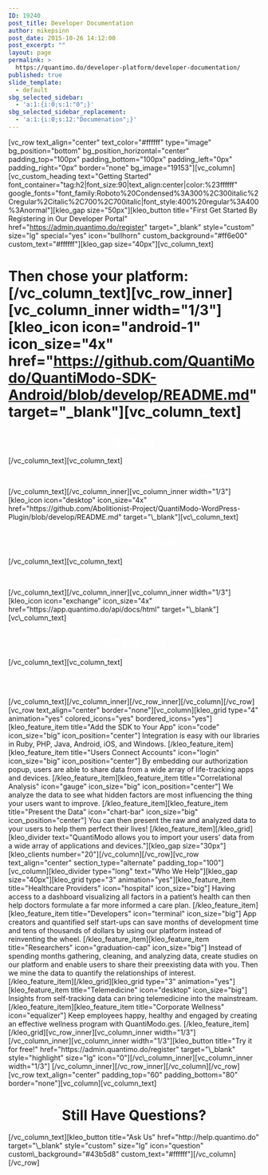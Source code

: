 ```yaml
---
ID: 19240
post_title: Developer Documentation
author: mikepsinn
post_date: 2015-10-26 14:12:00
post_excerpt: ""
layout: page
permalink: >
  https://quantimo.do/developer-platform/developer-documentation/
published: true
slide_template:
  - default
sbg_selected_sidebar:
  - 'a:1:{i:0;s:1:"0";}'
sbg_selected_sidebar_replacement:
  - 'a:1:{i:0;s:12:"Documenation";}'
---
```

[vc_row text_align="center" text_color="#ffffff" type="image" bg_position="bottom" bg_position_horizontal="center" padding_top="100px" padding_bottom="100px" padding_left="0px" padding_right="0px" border="none" bg_image="19153"][vc_column][vc_custom_heading text="Getting Started" font_container="tag:h2|font_size:90|text_align:center|color:%23ffffff" google_fonts="font_family:Roboto%20Condensed%3A300%2C300italic%2Cregular%2Citalic%2C700%2C700italic|font_style:400%20regular%3A400%3Anormal"][kleo_gap size="50px"][kleo_button title="First Get Started By Registering in Our Developer Portal" href="https://admin.quantimo.do/register" target="\_blank" style="custom" size="lg" special="yes" icon="bullhorn" custom\_background="#ff6e00" custom_text="#ffffff"][kleo_gap size="40px"][vc_column_text] 
# Then chose your platform: [/vc_column_text][vc_row_inner][vc_column_inner width="1/3"][kleo_icon icon="android-1" icon_size="4x" href="https://github.com/QuantiModo/QuantiModo-SDK-Android/blob/develop/README.md" target="\_blank"][vc\_column_text] 

<h2 style="text-align: center;">
  <span style="color: #ffffff;"><a style="color: #ffffff;" href="https://github.com/QuantiModo/QuantiModo-SDK-Android/blob/develop/README.md">Android</a></span>
</h2> [/vc_column_text][vc_column_text] 

<p style="text-align: center;">
  <span style="color: #ffffff;">Get started using our Android development platform</span>
</p> [/vc_column_text][/vc_column_inner][vc_column_inner width="1/3"][kleo_icon icon="desktop" icon_size="4x" href="https://github.com/Abolitionist-Project/QuantiModo-WordPress-Plugin/blob/develop/README.md" target="\_blank"][vc\_column_text] 

<h2 style="text-align: center;">
  <span style="color: #ffffff;"><a style="color: #ffffff;" href="https://github.com/Abolitionist-Project/QuantiModo-WordPress-Plugin/blob/develop/README.md" target="_blank">WordPress</a><a style="color: #ffffff;" href="https://github.com/Abolitionist-Project/QuantiModo-WordPress-Plugin/blob/develop/README.md" target="_blank"> Plugin</a></span>
</h2> [/vc_column_text][vc_column_text] 

<p style="text-align: center;">
  <span style="color: #ffffff;">Set up a developer account to gain access to our revolutionary interface</span>
</p> [/vc_column_text][/vc_column_inner][vc_column_inner width="1/3"][kleo_icon icon="exchange" icon_size="4x" href="https://app.quantimo.do/api/docs/html" target="\_blank"][vc\_column_text] 

<h2 style="text-align: center;">
  <span style="color: #ffffff;"><a style="color: #ffffff;" href="https://app.quantimo.do/api/docs/index.html" target="_blank">API Explorer</a></span>
</h2> [/vc_column_text][vc_column_text] 

<p style="text-align: center;">
  <span style="color: #ffffff;">Use our API to build your next app and begin seamlessly collecting, aggregating, and analyzing your users data. </span>
</p> [/vc_column_text][/vc_column_inner][/vc_row_inner][/vc_column][/vc_row][vc_row text_align="center" border="none"][vc_column][kleo_grid type="4" animation="yes" colored_icons="yes" bordered_icons="yes"][kleo_feature_item title="Add the SDK to Your App" icon="code" icon_size="big" icon_position="center"] Integration is easy with our libraries in Ruby, PHP, Java, Android, iOS, and Windows. [/kleo_feature_item][kleo_feature_item title="Users Connect Accounts" icon="login" icon_size="big" icon_position="center"] By embedding our authorization popup, users are able to share data from a wide array of life-tracking apps and devices. [/kleo_feature_item][kleo_feature_item title="Correlational Analysis" icon="gauge" icon_size="big" icon_position="center"] We analyze the data to see what hidden factors are most influencing the thing your users want to improve. [/kleo_feature_item][kleo_feature_item title="Present the Data" icon="chart-bar" icon_size="big" icon_position="center"] You can then present the raw and analyzed data to your users to help them perfect their lives! [/kleo_feature_item][/kleo_grid][kleo_divider text="QuantiModo allows you to import your users' data from a wide array of applications and devices."][kleo_gap size="30px"][kleo_clients number="20"][/vc_column][/vc_row][vc_row text_align="center" section_type="alternate" padding_top="100"][vc_column][kleo_divider type="long" text="Who We Help"][kleo_gap size="40px"][kleo_grid type="3" animation="yes"][kleo_feature_item title="Healthcare Providers" icon="hospital" icon_size="big"] Having access to a dashboard visualizing all factors in a patient’s health can then help doctors formulate a far more informed a care plan. [/kleo_feature_item][kleo_feature_item title="Developers" icon="terminal" icon_size="big"] App creators and quantified self start-ups can save months of development time and tens of thousands of dollars by using our platform instead of reinventing the wheel. [/kleo_feature_item][kleo_feature_item title="Researchers" icon="graduation-cap" icon_size="big"] Instead of spending months gathering, cleaning, and analyzing data, create studies on our platform and enable users to share their preexisting data with you. Then we mine the data to quantify the relationships of interest. [/kleo_feature_item][/kleo_grid][kleo_grid type="3" animation="yes"][kleo_feature_item title="Telemedicine" icon="desktop" icon_size="big"] Insights from self-tracking data can bring telemedicine into the mainstream. [/kleo_feature_item][kleo_feature_item title="Corporate Wellness" icon="equalizer"] Keep employees happy, healthy and engaged by creating an effective wellness program with QuantiModo.ges. [/kleo_feature_item][/kleo_grid][vc_row_inner][vc_column_inner width="1/3"] [/vc_column_inner][vc_column_inner width="1/3"][kleo_button title="Try it for free!" href="https://admin.quantimo.do/register" target="\_blank" style="highlight" size="lg" icon="0"][/vc\_column_inner][vc_column_inner width="1/3"] [/vc_column_inner][/vc_row_inner][/vc_column][/vc_row][vc_row text_align="center" padding_top="60" padding_bottom="80" border="none"][vc_column][vc_column_text] 

<h1 style="text-align: center;">
  Still Have Questions?
</h1> [/vc_column_text][kleo_button title="Ask Us" href="http://help.quantimo.do" target="\_blank" style="custom" size="lg" icon="question" custom\_background="#43b5d8" custom_text="#ffffff"][/vc_column][/vc_row]